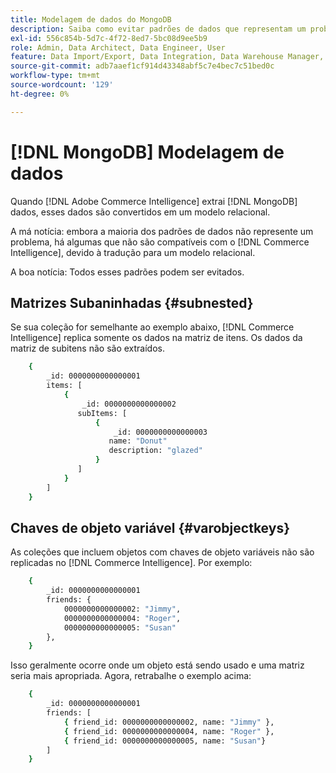 ```yaml
---
title: Modelagem de dados do MongoDB
description: Saiba como evitar padrões de dados que representam um problema.
exl-id: 556c854b-5d7c-4f72-8ed7-5bc08d9ee5b9
role: Admin, Data Architect, Data Engineer, User
feature: Data Import/Export, Data Integration, Data Warehouse Manager, Commerce Tables
source-git-commit: adb7aaef1cf914d43348abf5c7e4bec7c51bed0c
workflow-type: tm+mt
source-wordcount: '129'
ht-degree: 0%

---
```


# [!DNL MongoDB] Modelagem de dados

Quando [!DNL Adobe Commerce Intelligence] extrai [!DNL MongoDB] dados, esses dados são convertidos em um modelo relacional.

A má notícia: embora a maioria dos padrões de dados não represente um problema, há algumas que não são compatíveis com o [!DNL Commerce Intelligence], devido à tradução para um modelo relacional.

A boa notícia: Todos esses padrões podem ser evitados.

## Matrizes Subaninhadas {#subnested}

Se sua coleção for semelhante ao exemplo abaixo, [!DNL Commerce Intelligence] replica somente os dados na matriz de itens. Os dados da matriz de subitens não são extraídos.

```bash
    {
        _id: 0000000000000001
        items: [
            {
                _id: 0000000000000002
               subItems: [
                   {
                       _id: 0000000000000003
                      name: "Donut"
                      description: "glazed"
                   }
               ]
            }
        ]
    }
```

## Chaves de objeto variável {#varobjectkeys}

As coleções que incluem objetos com chaves de objeto variáveis não são replicadas no [!DNL Commerce Intelligence]. Por exemplo:

```bash
    {
        _id: 0000000000000001
        friends: {
            0000000000000002: "Jimmy",
            0000000000000004: "Roger",
            0000000000000005: "Susan"
        },
    }
```

Isso geralmente ocorre onde um objeto está sendo usado e uma matriz seria mais apropriada. Agora, retrabalhe o exemplo acima:

```bash
    {
        _id: 0000000000000001
        friends: [
            { friend_id: 0000000000000002, name: "Jimmy" },
            { friend_id: 0000000000000004, name: "Roger" },
            { friend_id: 0000000000000005, name: "Susan"}
        ]
    }
```
